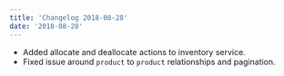 ```yaml
---
title: 'Changelog 2018-08-28'
date: '2018-08-28'
---
```

- Added allocate and deallocate actions to inventory service.
- Fixed issue around `product` to `product` relationships and pagination.
